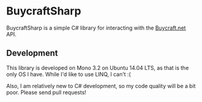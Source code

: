 # BuycraftSharp

BuycraftSharp is a simple C# library for interacting with the [Buycraft.net](http://buycraft.net) API.

## Development

This library is developed on Mono 3.2 on Ubuntu 14.04 LTS, as that is the only OS I have. While I'd like to use LINQ, I can't :(

Also, I am relatively new to C# development, so my code quality will be a bit poor. Please send pull requests!